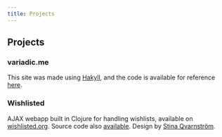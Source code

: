 ```yaml
---
title: Projects
---
```


## Projects

### variadic.me

This site was made using [Hakyll][hakyll], and the code is available for reference [here][variadicgh].

### Wishlisted

AJAX webapp built in Clojure for handling wishlists, available on [wishlisted.org][wishlisted]. Source code also [available][wlgithub]. Design by [Stina Qvarnström][stinaq].

[stinaq]: http://stinaq.se
[wlgithub]: https://github.com/eakron/wishlistd
[wishlisted]: http://wishlisted.org/
[hakyll]: http://jaspervdj.be/hakyll/
[variadicgh]: https://github.com/eakron/variadic.me
